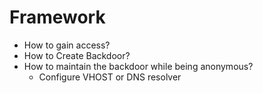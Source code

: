 # Framework

- How to gain access?
- How to Create Backdoor?
- How to maintain the backdoor while being anonymous?
  - Configure VHOST or DNS resolver
